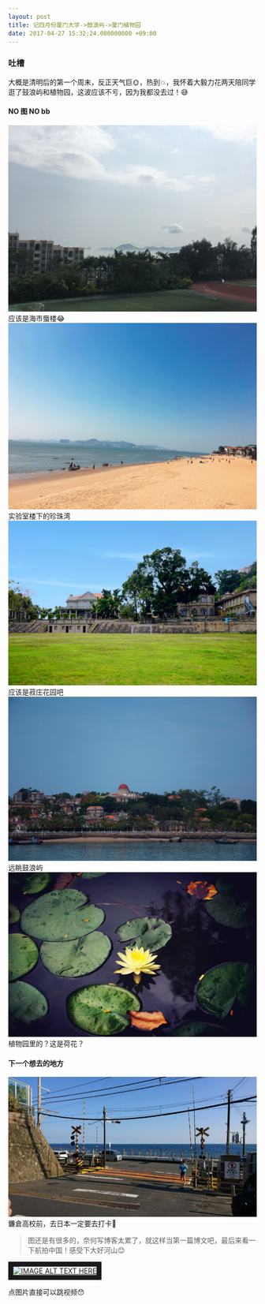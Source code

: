 ```yaml
---
layout: post
title: 记四月份厦门大学->鼓浪屿->厦门植物园
date: 2017-04-27 15:32:24.000000000 +09:00
---
```


### 吐槽 

 大概是清明后的第一个周末，反正天气巨🌞，热到💥，我怀着大毅力花两天陪同学逛了鼓浪屿和植物园，这波应该不亏，因为我都没去过！😅

#### NO 图 NO bb

![markdown logo](/image/IMG_1116.JPG "海市蜃楼")
应该是海市蜃楼😂
![markdown logo](/image/IMG_0430.JPG "珍珠湾")
实验室楼下的珍珠湾
![markdown logo](/image/IMG_1146.JPG "菽庄花园")
应该是菽庄花园吧
![markdown logo](/image/IMG_1144.JPG "gulangyu")
远眺鼓浪屿
![markdown logo](/image/IMG_1152.JPG "hua")
植物园里的？这是荷花？

#### 下一个想去的地方

![markdown logo](/image/IMG_1193.JPG "湘北")
鐮倉高校前，去日本一定要去打卡💪

> 图还是有很多的，奈何写博客太累了，就这样当第一篇博文吧，最后来看一下航拍中国！感受下大好河山😊

<a href="https://www.bilibili.com/video/av8320409/index_4.html
" target="_blank"><img src="http://img.tvmao.com/stills/drama/102/805/b/L7StW7KnK7D.jpg" 
alt="IMAGE ALT TEXT HERE" width="240" height="180" border="10" /></a>

点图片直接可以跳视频😯